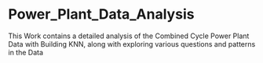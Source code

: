 
# Power_Plant_Data_Analysis
This Work contains a detailed analysis of the Combined Cycle Power Plant Data with Building KNN, along with exploring various questions and patterns in the Data
